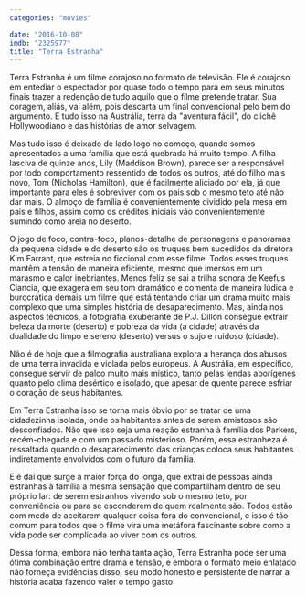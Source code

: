 ```yaml
---
categories: "movies"

date: "2016-10-08"
imdb: "2325977"
title: "Terra Estranha"
---
```

Terra Estranha é um filme corajoso no formato de televisão. Ele é corajoso em entediar o espectador por quase todo o tempo para em seus minutos finais trazer a redenção de tudo aquilo que o filme pretende tratar. Sua coragem, aliás, vai além, pois descarta um final convencional pelo bem do argumento. E tudo isso na Austrália, terra da "aventura fácil", do clichê Hollywoodiano e das histórias de amor selvagem.

Mas tudo isso é deixado de lado logo no começo, quando somos apresentados a uma família que está quebrada há muito tempo. A filha lasciva de quinze anos, Lily (Maddison Brown), parece ser a responsável por todo comportamento ressentido de todos os outros, até do filho mais novo, Tom (Nicholas Hamilton), que é facilmente aliciado por ela, já que importante para eles é sobreviver com os pais sob o mesmo teto até não dar mais. O almoço de família é convenientemente dividido pela mesa em pais e filhos, assim como os créditos iniciais vão convenientemente sumindo como areia no deserto.

O jogo de foco, contra-foco, planos-detalhe de personagens e panoramas da pequena cidade e do deserto são os truques bem sucedidos da diretora Kim Farrant, que estreia no ficcional com esse filme. Todos esses truques mantêm a tensão de maneira eficiente, mesmo que imersos em um marasmo e calor inebriantes. Menos feliz se sai a trilha sonora de Keefus Ciancia, que exagera em seu tom dramático e comenta de maneira lúdica e burocrática demais um filme que está tentando criar um drama muito mais complexo que uma simples história de desaparecimento. Mas, ainda nos aspectos técnicos, a fotografia exuberante de P.J. Dillon consegue extrair beleza da morte (deserto) e pobreza da vida (a cidade) através da dualidade do limpo e sereno (deserto) versus o sujo e ruidoso (cidade).

Não é de hoje que a filmografia australiana explora a herança dos abusos de uma terra invadida e violada pelos europeus. A Austrália, em específico, consegue servir de palco muito mais místico, tanto pelas lendas aborígenes quanto pelo clima desértico e isolado, que apesar de quente parece esfriar o coração de seus habitantes.

Em Terra Estranha isso se torna mais óbvio por se tratar de uma cidadezinha isolada, onde os habitantes antes de serem amistosos são desconfiados. Não que isso seja uma reação estranha à família dos Parkers, recém-chegada e com um passado misterioso. Porém, essa estranheza é ressaltada quando o desaparecimento das crianças coloca seus habitantes indiretamente envolvidos com o futuro da família.

E é daí que surge a maior força do longa, que extrai de pessoas ainda estranhas à família a mesma sensação que compartilham dentro de seu próprio lar: de serem estranhos vivendo sob o mesmo teto, por conveniência ou para se esconderem de quem realmente são. Todos estão com medo de aceitarem qualquer coisa fora do convencional, e isso é tão comum para todos que o filme vira uma metáfora fascinante sobre como a vida pode ser complicada ao viver com os outros.

Dessa forma, embora não tenha tanta ação, Terra Estranha pode ser uma ótima combinação entre drama e tensão, e embora o formato meio enlatado não forneça evidências disso, seu modo honesto e persistente de narrar a história acaba fazendo valer o tempo gasto.
